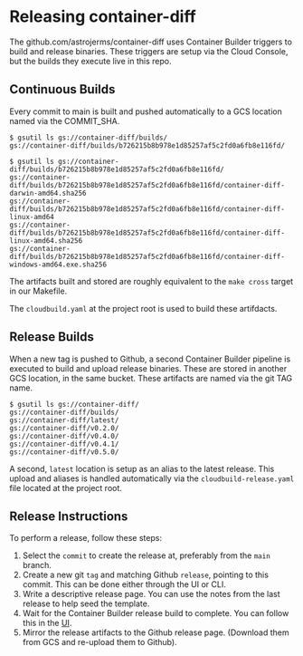# Releasing container-diff

The github.com/astrojerms/container-diff uses Container Builder triggers to build and release binaries.
These triggers are setup via the Cloud Console, but the builds they execute live in this repo.

## Continuous Builds

Every commit to main is built and pushed automatically to a GCS location named via the COMMIT_SHA.

```shell
$ gsutil ls gs://container-diff/builds/
gs://container-diff/builds/b726215b8b978e1d85257af5c2fd0a6fb8e116fd/

$ gsutil ls gs://container-diff/builds/b726215b8b978e1d85257af5c2fd0a6fb8e116fd/
gs://container-diff/builds/b726215b8b978e1d85257af5c2fd0a6fb8e116fd/container-diff-darwin-amd64.sha256
gs://container-diff/builds/b726215b8b978e1d85257af5c2fd0a6fb8e116fd/container-diff-linux-amd64
gs://container-diff/builds/b726215b8b978e1d85257af5c2fd0a6fb8e116fd/container-diff-linux-amd64.sha256
gs://container-diff/builds/b726215b8b978e1d85257af5c2fd0a6fb8e116fd/container-diff-windows-amd64.exe.sha256
```

The artifacts built and stored are roughly equivalent to the `make cross` target in our Makefile.

The `cloudbuild.yaml` at the project root is used to build these artifdacts.

## Release Builds

When a new tag is pushed to Github, a second Container Builder pipeline is executed to build and upload release binaries.
These are stored in another GCS location, in the same bucket.
These artifacts are named via the git TAG name.

```shell
$ gsutil ls gs://container-diff/
gs://container-diff/builds/
gs://container-diff/latest/
gs://container-diff/v0.2.0/
gs://container-diff/v0.4.0/
gs://container-diff/v0.4.1/
gs://container-diff/v0.5.0/
```

A second, `latest` location is setup as an alias to the latest release.
This upload and aliases is handled automatically via the `cloudbuild-release.yaml` file located at the project root.

## Release Instructions

To perform a release, follow these steps:

1. Select the `commit` to create the release at, preferably from the `main` branch.
2. Create a new git `tag` and matching Github `release`, pointing to this commit.
  This can be done either through the UI or CLI.
3. Write a descriptive release page.
  You can use the notes from the last release to help seed the template.
3. Wait for the Container Builder release build to complete.
 You can follow this in the [UI](https://cloud.google.com/gcr/triggers).
4. Mirror the release artifacts to the Github release page.
 (Download them from GCS and re-upload them to Github).
